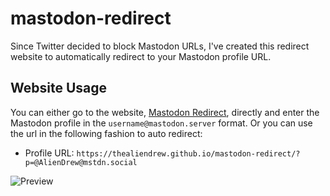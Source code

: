 # mastodon-redirect
Since Twitter decided to block Mastodon URLs, I've created this redirect website to automatically redirect to your Mastodon profile URL.

## Website Usage
You can either go to the website, [Mastodon Redirect](https://thealiendrew.github.io/mastodon-redirect/), directly and enter the Mastodon profile in the `username@mastodon.server` format. Or you can use the url in the following fashion to auto redirect:

- Profile URL: `https://thealiendrew.github.io/mastodon-redirect/?p=@AlienDrew@mstdn.social`

![Preview](https://github.com/TheAlienDrew/mastodon-redirect/blob/main/img/readme/preview.png)
